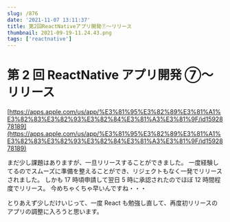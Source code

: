 ```yaml
---
slug: /876
date: '2021-11-07 13:11:37'
title: 第2回ReactNativeアプリ開発⑦〜リリース
thumbnail: 2021-09-19-11.24.43.png
tags: ['reactnative']
---
```


# 第 2 回 ReactNative アプリ開発 ⑦〜リリース

[https://apps.apple.com/us/app/%E3%81%95%E3%82%89%E3%81%A1%E3%82%83%E3%82%93%E3%82%84%E3%81%A3%E3%81%9F/id1592878189](https://apps.apple.com/us/app/%E3%81%95%E3%82%89%E3%81%A1%E3%82%83%E3%82%93%E3%82%84%E3%81%A3%E3%81%9F/id1592878189)

まだ少し課題はありますが、一旦リリースすることができました。
一度経験してるのでスムーズに準備を整えることができ、リジェクトもなく一発でリリースされました。
しかも 17 時頃申請して翌日 5 時に承認されたのでほぼ 12 時間程度でリリース。
今めちゃくちゃ早いんですね・・・

とりあえず少しだけいじって、一度 React も勉強し直して、再度初リリースのアプリの調整に入ろうと思います。
